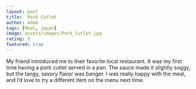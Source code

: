 ```yaml
---
layout: post
title:  Pork Cutlet
author: Adam
tags: [Meat, Japan]
image: assets/images/Pork_Cutlet.jpg
rating: 5
featured: true
---
```


My friend introduced me to their favorite local restaurant. It was my first time having a pork cutlet served in a pan. The sauce made it slightly soggy, but the tangy, savory flavor was banger. I was really happy with the meal, and I’d love to try a different item on the menu next time.
